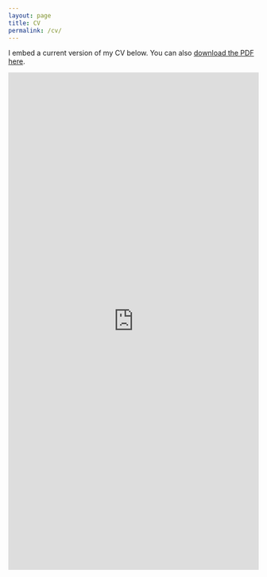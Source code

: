 ```yaml
--- 
layout: page
title: CV
permalink: /cv/
---
```


I embed a current version of my CV below. You can also [download the PDF here](/files/srikar_katta_cv.pdf).

<iframe src="https://kattasa.github.io/files/srikar_katta_cv.pdf" class="gde-frame" style="height: 1000px; width: 100%; border: none;" scrolling="yes"></iframe>

